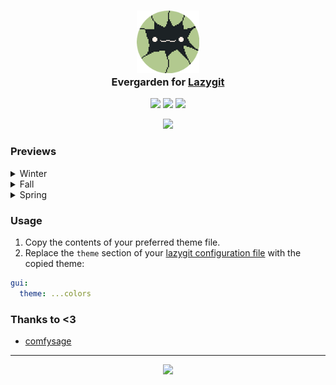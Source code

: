<h3 align="center">
	<img src="https://github.com/everviolet/.github/raw/main/assets/logo-circle.png" width="100" alt="Logo"/><br/>
	Evergarden for <a href="https://github.com/jesseduffield/lazygit">Lazygit</a>
</h3>

<p align="center">
	<a href="https://github.com/everviolet/lazygit/stargazers"><img src="https://img.shields.io/github/stars/everviolet/lazygit?style=for-the-badge&colorA=313B40&colorB=DBBC7F"></a>
	<a href="https://github.com/everviolet/lazygit/issues"><img src="https://img.shields.io/github/issues/everviolet/lazygit?style=for-the-badge&colorA=313B40&colorB=E69875"></a>
	<a href="https://github.com/everviolet/lazygit/contributors"><img src="https://img.shields.io/github/contributors/everviolet/lazygit?style=for-the-badge&colorA=313B40&colorB=97C9C3"></a>
</p>

<p align="center">
	<img src="https://raw.githubusercontent.com/everviolet/lazygit/main/assets/previews/preview.webp"/>
</p>

### Previews

<details>
<summary>Winter</summary>
<img src="https://raw.githubusercontent.com/everviolet/lazygit/main/assets/previews/winter.webp"/>
</details>
<details>
<summary>Fall</summary>
<img src="https://raw.githubusercontent.com/everviolet/lazygit/main/assets/previews/fall.webp"/>
</details>
<details>
<summary>Spring</summary>
<img src="https://raw.githubusercontent.com/everviolet/lazygit/main/assets/previews/spring.webp"/>
</details>

### Usage

1. Copy the contents of your preferred theme file.
1. Replace the `theme` section of your [lazygit configuration file](https://github.com/jesseduffield/lazygit/blob/master/docs/Config.md#user-config) with the copied theme:

```yaml
gui:
  theme: ...colors
```

### Thanks to <3

- [comfysage](https://github.com/comfysage)

<hr>

<p align="center">
	<a href="https://github.com/comfysage/evergarden/blob/mega/LICENSE"><img src="https://img.shields.io/static/v1.svg?style=for-the-badge&label=LICENSE&message=GPL3&colorA=313B40&colorB=9BB5CF"/></a>
</p>
